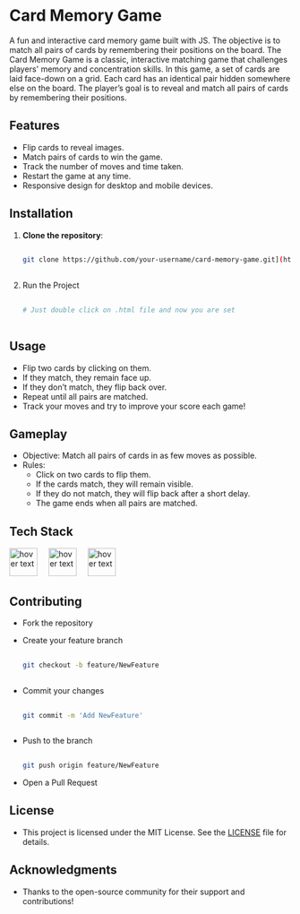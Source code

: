 # Card Memory Game

A fun and interactive card memory game built with JS. The objective is to match all pairs of cards by remembering their positions on the board.
The Card Memory Game is a classic, interactive matching game that challenges players' memory and concentration skills. In this game, a set of cards are laid face-down on a grid. Each card has an identical pair hidden somewhere else on the board. The player’s goal is to reveal and match all pairs of cards by remembering their positions.

## Features
- Flip cards to reveal images.
- Match pairs of cards to win the game.
- Track the number of moves and time taken.
- Restart the game at any time.
- Responsive design for desktop and mobile devices.

## Installation

1. **Clone the repository**:
   ```bash
    
   git clone https://github.com/your-username/card-memory-game.git](https://github.com/vraj-712/Card-Memory-Game.git
    
2. Run the Project
   ```bash
    
   # Just double click on .html file and now you are set
    
## Usage
- Flip two cards by clicking on them.
- If they match, they remain face up.
- If they don’t match, they flip back over.
- Repeat until all pairs are matched.
- Track your moves and try to improve your score each game!
  
## Gameplay
- Objective: Match all pairs of cards in as few moves as possible.
- Rules:
    - Click on two cards to flip them.
    - If the cards match, they will remain visible.
    - If they do not match, they will flip back after a short delay.
    - The game ends when all pairs are matched.

## Tech Stack
<p align="left">
<img src="https://camo.githubusercontent.com/3e540146547e643d2a8cdc514525eed7bf7893365111f3adccf08270ed07695e/68747470733a2f2f63646e2e73696d706c6569636f6e732e6f72672f68746d6c352f453334463236" width="50" title="hover text">
<img width="12"/>
<img src="https://camo.githubusercontent.com/5e818322045ad81175afd5a949e97dbd5e30b1cd32a52281ab7daff79804d85e/68747470733a2f2f63646e2e73696d706c6569636f6e732e6f72672f637373332f313537324236" width="50" title="hover text">
<img width="12"/>
<img src="https://camo.githubusercontent.com/f2e27cda1add08e2d2f6629e7ee39576b6b8e25a77b64df7f20bb4f3529b7179/68747470733a2f2f63646e2e73696d706c6569636f6e732e6f72672f6a6176617363726970742f463744463145" width="50" title="hover text">
</p>


## Contributing
- Fork the repository
- Create your feature branch 
  
    ```bash
     
    git checkout -b feature/NewFeature
     

- Commit your changes

     ```bash
      
     git commit -m 'Add NewFeature'
      
- Push to the branch

  ```bash
   
  git push origin feature/NewFeature
  
  
- Open a Pull Request

## License
- This project is licensed under the MIT License. See the [LICENSE](https://github.com/vraj-712/Card-Memory-Game/blob/main/LICENSE) file for details.

## Acknowledgments
- Thanks to the open-source community for their support and contributions!


